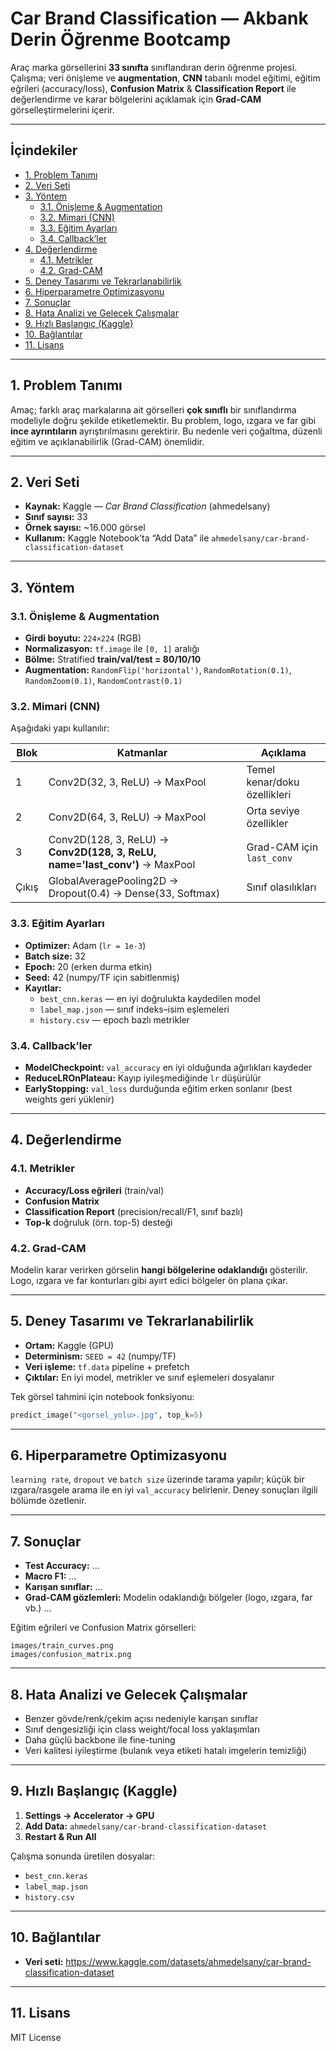 # Car Brand Classification — Akbank Derin Öğrenme Bootcamp

Araç marka görsellerini **33 sınıfta** sınıflandıran derin öğrenme projesi.  
Çalışma; veri önişleme ve **augmentation**, **CNN** tabanlı model eğitimi, eğitim eğrileri (accuracy/loss), **Confusion Matrix** & **Classification Report** ile değerlendirme ve karar bölgelerini açıklamak için **Grad-CAM** görselleştirmelerini içerir.

---

## İçindekiler
- [1. Problem Tanımı](#1-problem-tanımı)
- [2. Veri Seti](#2-veri-seti)
- [3. Yöntem](#3-yöntem)
  - [3.1. Önişleme & Augmentation](#31-önişleme--augmentation)
  - [3.2. Mimari (CNN)](#32-mimari-cnn)
  - [3.3. Eğitim Ayarları](#33-eğitim-ayarları)
  - [3.4. Callback’ler](#34-callbackler)
- [4. Değerlendirme](#4-değerlendirme)
  - [4.1. Metrikler](#41-metrikler)
  - [4.2. Grad-CAM](#42-grad-cam)
- [5. Deney Tasarımı ve Tekrarlanabilirlik](#5-deney-tasarımı-ve-tekrarlanabilirlik)
- [6. Hiperparametre Optimizasyonu](#6-hiperparametre-optimizasyonu)
- [7. Sonuçlar](#7-sonuçlar)
- [8. Hata Analizi ve Gelecek Çalışmalar](#8-hata-analizi-ve-gelecek-çalışmalar)
- [9. Hızlı Başlangıç (Kaggle)](#10-hızlı-başlangıç-kaggle)
- [10. Bağlantılar](#11-bağlantılar)
- [11. Lisans](#12-lisans)

---

## 1. Problem Tanımı
Amaç; farklı araç markalarına ait görselleri **çok sınıflı** bir sınıflandırma modeliyle doğru şekilde etiketlemektir. Bu problem, logo, ızgara ve far gibi **ince ayrıntıların** ayrıştırılmasını gerektirir. Bu nedenle veri çoğaltma, düzenli eğitim ve açıklanabilirlik (Grad-CAM) önemlidir.

---

## 2. Veri Seti
- **Kaynak:** Kaggle — *Car Brand Classification* (ahmedelsany)
- **Sınıf sayısı:** 33  
- **Örnek sayısı:** ~16.000 görsel  
- **Kullanım:** Kaggle Notebook’ta “Add Data” ile `ahmedelsany/car-brand-classification-dataset`

---

## 3. Yöntem

### 3.1. Önişleme & Augmentation
- **Girdi boyutu:** `224×224` (RGB)  
- **Normalizasyon:** `tf.image` ile `[0, 1]` aralığı  
- **Bölme:** Stratified **train/val/test = 80/10/10**  
- **Augmentation:** `RandomFlip('horizontal')`, `RandomRotation(0.1)`, `RandomZoom(0.1)`, `RandomContrast(0.1)`

### 3.2. Mimari (CNN)
Aşağıdaki yapı kullanılır:

| Blok | Katmanlar | Açıklama |
|------|-----------|----------|
| 1 | Conv2D(32, 3, ReLU) → MaxPool | Temel kenar/doku özellikleri |
| 2 | Conv2D(64, 3, ReLU) → MaxPool | Orta seviye özellikler |
| 3 | Conv2D(128, 3, ReLU) → **Conv2D(128, 3, ReLU, name='last_conv')** → MaxPool | Grad-CAM için `last_conv` |
| Çıkış | GlobalAveragePooling2D → Dropout(0.4) → Dense(33, Softmax) | Sınıf olasılıkları |

### 3.3. Eğitim Ayarları
- **Optimizer:** Adam (`lr = 1e-3`)  
- **Batch size:** 32  
- **Epoch:** 20 (erken durma etkin)  
- **Seed:** 42 (numpy/TF için sabitlenmiş)  
- **Kayıtlar:**  
  - `best_cnn.keras` — en iyi doğrulukta kaydedilen model  
  - `label_map.json` — sınıf indeks–isim eşlemeleri  
  - `history.csv` — epoch bazlı metrikler  

### 3.4. Callback’ler
- **ModelCheckpoint:** `val_accuracy` en iyi olduğunda ağırlıkları kaydeder  
- **ReduceLROnPlateau:** Kayıp iyileşmediğinde `lr` düşürülür  
- **EarlyStopping:** `val_loss` durduğunda eğitim erken sonlanır (best weights geri yüklenir)

---

## 4. Değerlendirme

### 4.1. Metrikler
- **Accuracy/Loss eğrileri** (train/val)  
- **Confusion Matrix**  
- **Classification Report** (precision/recall/F1, sınıf bazlı)  
- **Top-k** doğruluk (örn. top-5) desteği

### 4.2. Grad-CAM
Modelin karar verirken görselin **hangi bölgelerine odaklandığı** gösterilir.  
Logo, ızgara ve far konturları gibi ayırt edici bölgeler ön plana çıkar.

---

## 5. Deney Tasarımı ve Tekrarlanabilirlik
- **Ortam:** Kaggle (GPU)  
- **Determinism:** `SEED = 42` (numpy/TF)  
- **Veri işleme:** `tf.data` pipeline + prefetch  
- **Çıktılar:** En iyi model, metrikler ve sınıf eşlemeleri dosyalanır

Tek görsel tahmini için notebook fonksiyonu:
```python
predict_image("<gorsel_yolu>.jpg", top_k=5)
```

---

## 6. Hiperparametre Optimizasyonu
`learning rate`, `dropout` ve `batch size` üzerinde tarama yapılır; küçük bir ızgara/rasgele arama ile en iyi `val_accuracy` belirlenir. Deney sonuçları ilgili bölümde özetlenir.

---

## 7. Sonuçlar
- **Test Accuracy:** …  
- **Macro F1:** …  
- **Karışan sınıflar:** …  
- **Grad-CAM gözlemleri:** Modelin odaklandığı bölgeler (logo, ızgara, far vb.) …

Eğitim eğrileri ve Confusion Matrix görselleri:
```
images/train_curves.png
images/confusion_matrix.png
```

---

## 8. Hata Analizi ve Gelecek Çalışmalar
- Benzer gövde/renk/çekim açısı nedeniyle karışan sınıflar  
- Sınıf dengesizliği için class weight/focal loss yaklaşımları  
- Daha güçlü backbone ile fine-tuning  
- Veri kalitesi iyileştirme (bulanık veya etiketi hatalı imgelerin temizliği)

---





## 9. Hızlı Başlangıç (Kaggle)
1. **Settings → Accelerator → GPU**  
2. **Add Data:** `ahmedelsany/car-brand-classification-dataset`  
3. **Restart & Run All**

Çalışma sonunda üretilen dosyalar:
- `best_cnn.keras`  
- `label_map.json`  
- `history.csv`

---

## 10. Bağlantılar
- **Veri seti:** https://www.kaggle.com/datasets/ahmedelsany/car-brand-classification-dataset

---

## 11. Lisans
MIT License
